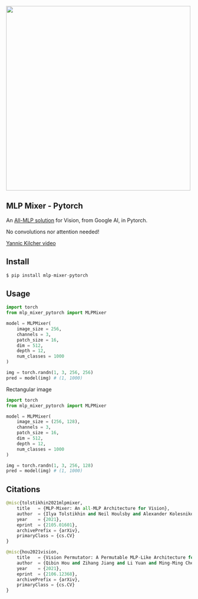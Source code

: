 <img src="./mlp-mixer.png" width="500px"></img>

## MLP Mixer - Pytorch

An <a href="https://arxiv.org/abs/2105.01601">All-MLP solution</a> for Vision, from Google AI, in Pytorch.

No convolutions nor attention needed!

<a href="https://youtu.be/7K4Z8RqjWIk">Yannic Kilcher video</a>

## Install

```py
$ pip install mlp-mixer-pytorch
```

## Usage

```py
import torch
from mlp_mixer_pytorch import MLPMixer

model = MLPMixer(
    image_size = 256,
    channels = 3,
    patch_size = 16,
    dim = 512,
    depth = 12,
    num_classes = 1000
)

img = torch.randn(1, 3, 256, 256)
pred = model(img) # (1, 1000)
```

Rectangular image

```py
import torch
from mlp_mixer_pytorch import MLPMixer

model = MLPMixer(
    image_size = (256, 128),
    channels = 3,
    patch_size = 16,
    dim = 512,
    depth = 12,
    num_classes = 1000
)

img = torch.randn(1, 3, 256, 128)
pred = model(img) # (1, 1000)
```

## Citations

```py
@misc{tolstikhin2021mlpmixer,
    title   = {MLP-Mixer: An all-MLP Architecture for Vision},
    author  = {Ilya Tolstikhin and Neil Houlsby and Alexander Kolesnikov and Lucas Beyer and Xiaohua Zhai and Thomas Unterthiner and Jessica Yung and Daniel Keysers and Jakob Uszkoreit and Mario Lucic and Alexey Dosovitskiy},
    year    = {2021},
    eprint  = {2105.01601},
    archivePrefix = {arXiv},
    primaryClass = {cs.CV}
}
```

```py
@misc{hou2021vision,
    title   = {Vision Permutator: A Permutable MLP-Like Architecture for Visual Recognition},
    author  = {Qibin Hou and Zihang Jiang and Li Yuan and Ming-Ming Cheng and Shuicheng Yan and Jiashi Feng},
    year    = {2021},
    eprint  = {2106.12368},
    archivePrefix = {arXiv},
    primaryClass = {cs.CV}
}
```
